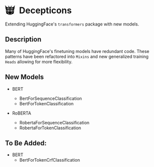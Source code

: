 <h1><img src="decepticons.png"
  width="32"
  height="32"
  style="float:left;">&ensp;Decepticons</h1>

Extending HuggingFace's `transformers` package with new models.

## Description
Many of HuggingFace's finetuning models have redundant code. 
These patterns have been refactored into `Mixins` and new 
generalized training `Heads` allowing for more flexibility.

## New Models

* BERT
    * BertForSequenceClassification
    * BertForTokenClassification


* RoBERTA
    * RobertaForSequenceClassification
    * RobertaForTokenClassification

## To Be Added:
* BERT
    * BertForTokenCrfClassification
    
